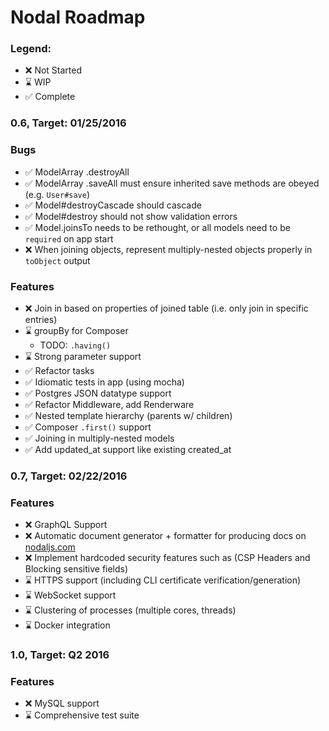 # Nodal Roadmap

### Legend:

* :x: Not Started
* :hourglass: WIP
* :white_check_mark: Complete

### 0.6, Target: 01/25/2016

### Bugs
* :white_check_mark: ModelArray .destroyAll
* :white_check_mark: ModelArray .saveAll must ensure inherited save methods are obeyed (e.g. `User#save`)
* :white_check_mark: Model#destroyCascade should cascade
* :white_check_mark: Model#destroy should not show validation errors
* :white_check_mark: Model.joinsTo needs to be rethought, or all models need to be `required` on app start
* :x: When joining objects, represent multiply-nested objects properly in `toObject` output

### Features
* :x: Join in based on properties of joined table (i.e. only join in specific entries)
* :hourglass: groupBy for Composer
  * TODO: `.having()`
* :hourglass: Strong parameter support
* :white_check_mark: Refactor tasks
* :white_check_mark: Idiomatic tests in app (using mocha)
* :white_check_mark: Postgres JSON datatype support
* :white_check_mark: Refactor Middleware, add Renderware
* :white_check_mark: Nested template hierarchy (parents w/ children)
* :white_check_mark: Composer `.first()` support
* :white_check_mark: Joining in multiply-nested models
* :white_check_mark: Add updated_at support like existing created_at

### 0.7, Target: 02/22/2016

### Features
* :x: GraphQL Support
* :x: Automatic document generator + formatter for producing docs on [nodaljs.com](http://nodaljs.com)
* :x: Implement hardcoded security features such as (CSP Headers and Blocking sensitive fields)
* :hourglass: HTTPS support (including CLI certificate verification/generation)
* :hourglass: WebSocket support
* :hourglass: Clustering of processes (multiple cores, threads)
* :hourglass: Docker integration

### 1.0, Target: Q2 2016

### Features
* :x: MySQL support
* :hourglass: Comprehensive test suite
